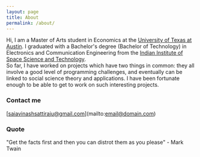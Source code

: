 ```yaml
---
layout: page
title: About
permalink: /about/
---
```


Hi, I am a Master of Arts student in Economics at the [University of Texas at Austin](https://liberalarts.utexas.edu/economics/). I graduated with a Bachelor's degree (Bachelor of Technology) in Electronics and Communication Engineering from the [Indian Institute of Space Science and Technology](https://www.iist.ac.in/).  
So far, I have worked on projects which have two things in common: they all involve a good level of programming challenges, and eventually can be linked to social science theory and applications. I have been fortunate enough to be able to get to work on such interesting projects.  


### Contact me

[saiavinashsattiraju@gmail.com](mailto:email@domain.com\)


### Quote
"Get the facts first and then you can distrot them as you please" - Mark Twain
